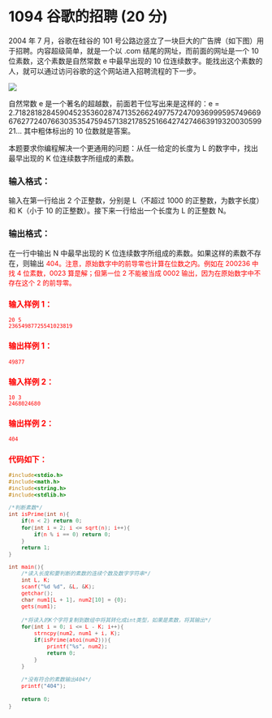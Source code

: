 # 1094 谷歌的招聘 (20 分)
2004 年 7 月，谷歌在硅谷的 101 号公路边竖立了一块巨大的广告牌（如下图）用于招聘。内容超级简单，就是一个以 .com 结尾的网址，而前面的网址是一个 10 位素数，这个素数是自然常数 e 中最早出现的 10 位连续数字。能找出这个素数的人，就可以通过访问谷歌的这个网站进入招聘流程的下一步。
		
![](https://images.ptausercontent.com/57148679-d574-4f49-b048-775c6c07791c.jpg)

自然常数 e 是一个著名的超越数，前面若干位写出来是这样的：e = 2.718281828459045235360287471352662497757247093699959574966967627724076630353547594571382178525166427427466391932003059921... 其中粗体标出的 10 位数就是答案。

本题要求你编程解决一个更通用的问题：从任一给定的长度为 L 的数字中，找出最早出现的 K 位连续数字所组成的素数。
### 输入格式：
输入在第一行给出 2 个正整数，分别是 L（不超过 1000 的正整数，为数字长度）和 K（小于 10 的正整数）。接下来一行给出一个长度为 L 的正整数 N。
### 输出格式：
在一行中输出 N 中最早出现的 K 位连续数字所组成的素数。如果这样的素数不存在，则输出 <font color="red" size="2px">404。注意，原始数字中的前导零也计算在位数之内。例如在 200236 中找 4 位素数，0023 算是解；但第一位 2 不能被当成 0002 输出，因为在原始数字中不存在这个 2 的前导零。
### 输入样例 1：
```
20 5
23654987725541023819
```
### 输出样例 1：
```
49877
```
### 输入样例 2：
```
10 3
2468024680
```
### 输出样例 2：
```
404
```
### 代码如下：
```c
#include<stdio.h>
#include<math.h>
#include<string.h>
#include<stdlib.h>

/*判断素数*/ 
int isPrime(int n){
    if(n < 2) return 0;
    for(int i = 2; i <= sqrt(n); i++){
        if(n % i == 0) return 0;
    }
    return 1;
}

int main(){
    /*读入长度和要判断的素数的连续个数及数字字符串*/ 
    int L, K;
    scanf("%d %d", &L, &K);
    getchar();
    char num1[L + 1], num2[10] = {0};
    gets(num1);
    
    /*将读入的K个字符复制到数组中将其转化成int类型，如果是素数，将其输出*/ 
    for(int i = 0; i <= L - K; i++){
        strncpy(num2, num1 + i, K);
        if(isPrime(atoi(num2))){
            printf("%s", num2);
            return 0;
        }
    }
    
    /*没有符合的素数输出404*/ 
    printf("404");
    
    return 0;
}
```